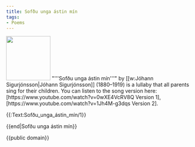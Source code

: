 ```yaml
---
title: Sofðu unga ástin mín
tags:
- Poems
---
```


<Image src="Portrait_of_Jóhann_Sigurjónsson.jpg" position="left" caption="[[w:Jóhann Sigurjónsson|Jóhann Sigurjónsson]] (1880–1919)" width="120"/>
"'''Sofðu unga ástin mín'''" by [[w:Jóhann Sigurjónsson|Jóhann Sigurjónsson]] (1880–1919) is a lullaby that all parents sing for their children. You can listen to the song version here: [https://www.youtube.com/watch?v=0wXE4VcRV8Q Version 1], [https://www.youtube.com/watch?v=1Jh4M-g3dqs Version 2].

{{:Text:Sofðu_unga_ástin_mín/1}}
<!--
{{verse|
{{line|Það er margt sem myrkrið veit,}}
{{line|minn er hugur þungur.}}
{{line|Oft ég svarta sandinn leit}}
{{line|svíða grænan engireit.}}
{{line|Í jöklinum hljóða dauðadjúpar sprungur.}}
}}

{{verse|
{{line|Sofðu lengi, sofðu rótt,}}
{{line|seint mun best að vakna.}}
{{line|Mæðan kenna mun þér fljótt,}}
{{line|meðan hallar degi skjótt,}}
{{line|að mennirnir elska, missa, gráta og sakna.}}
}}
-->

{{end|Sofðu unga ástin mín}}

{{public domain}}